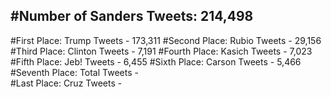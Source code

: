 #Number of Sanders Tweets: 214,498
---
#First Place: Trump Tweets - 173,311
#Second Place: Rubio Tweets - 29,156
#Third Place: Clinton Tweets - 7,191
#Fourth Place: Kasich Tweets - 7,023
#Fifth Place: Jeb! Tweets - 6,455
#Sixth Place: Carson Tweets - 5,466
#Seventh Place: Total Tweets -  
#Last Place: Cruz Tweets - 
